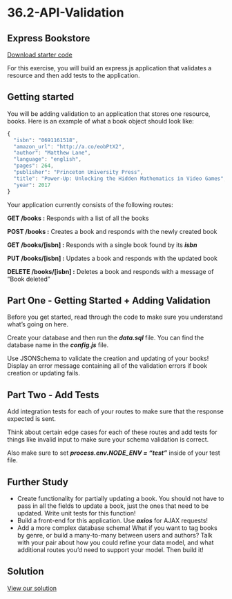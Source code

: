 # 36.2-API-Validation
## **Express Bookstore**

[Download starter code](https://curric.springboard.com/software-engineering-career-track/default/exercises/express-bookstore.zip)

For this exercise, you will build an express.js application that validates a resource and then add tests to the application.

## **Getting started**

You will be adding validation to an application that stores one resource, books. Here is an example of what a book object should look like:

```jsx
{
  "isbn": "0691161518",
  "amazon_url": "http://a.co/eobPtX2",
  "author": "Matthew Lane",
  "language": "english",
  "pages": 264,
  "publisher": "Princeton University Press",
  "title": "Power-Up: Unlocking the Hidden Mathematics in Video Games",
  "year": 2017
}
```

Your application currently consists of the following routes:

**GET /books :** Responds with a list of all the books

**POST /books :** Creates a book and responds with the newly created book

**GET /books/[isbn] :** Responds with a single book found by its ***isbn***

**PUT /books/[isbn] :** Updates a book and responds with the updated book

**DELETE /books/[isbn] :** Deletes a book and responds with a message of “Book deleted”

## **Part One - Getting Started + Adding Validation**

Before you get started, read through the code to make sure you understand what’s going on here.

Create your database and then run the ***data.sql*** file. You can find the database name in the ***config.js*** file.

Use JSONSchema to validate the creation and updating of your books! Display an error message containing all of the validation errors if book creation or updating fails.

## **Part Two - Add Tests**

Add integration tests for each of your routes to make sure that the response expected is sent.

Think about certain edge cases for each of these routes and add tests for things like invalid input to make sure your schema validation is correct.

Also make sure to set ***process.env.NODE_ENV = “test”*** inside of your test file.

## **Further Study**

- Create functionality for partially updating a book. You should not have to pass in all the fields to update a book, just the ones that need to be updated. Write unit tests for this function!
- Build a front-end for this application. Use ***axios*** for AJAX requests!
- Add a more complex database schema! What if you want to tag books by genre, or build a many-to-many between users and authors? Talk with your pair about how you could refine your data model, and what additional routes you’d need to support your model. Then build it!

## **Solution**

[View our solution](https://curric.springboard.com/software-engineering-career-track/default/exercises/express-bookstore/solution/index.html)
